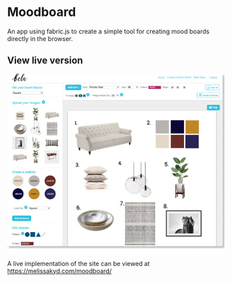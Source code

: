 # Moodboard

An app using fabric.js to create a simple tool for creating mood boards directly in the browser.

## View live version

<img align="center" src="https://github.com/MelKD/moodboard/blob/master/moodboard-fabric-js.png?raw=true" />  

A live implementation of the site can be viewed at https://melissakyd.com/moodboard/
